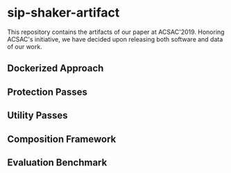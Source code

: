# sip-shaker-artifact
This repository contains the artifacts of our paper at ACSAC'2019.
Honoring ACSAC's initiative, we have decided upon releasing both software and data of our work.

## Dockerized Approach

## Protection Passes

## Utility Passes

## Composition Framework

## Evaluation Benchmark
